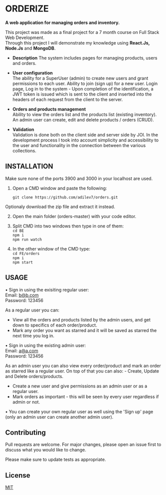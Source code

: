 # ORDERIZE

**A web application for managing orders and inventory.**

This project was made as a final project for a 7 month course on Full Stack Web Development.  
Through this project I will demonstrate my knowledge using **React.Js, Node.Js** and **MongoDB**.

- **Description**
  The system includes pages for managing products, users and orders.

- **User configuration**  
  The ability for a SuperUser (admin) to create new users and grant permissions to each user.
  Ability to join (sign up) for a new user.
  Login page, Log in to the system - Upon completion of the identification, a JWT token is issued which is sent to the client and inserted into the headers of each request from the client to the server.

- **Orders and products management**  
  Ability to view the orders list and the products list (existing inventory).
  An admin user can create, edit and delete products / orders (CRUD).

- **Validation**  
  Validation is done both on the client side and server side by JOI.
  In the development process I took into account simplicity and accessibility to the user and functionality in the connection between the various collections.

## INSTALLATION

Make sure none of the ports 3900 and 3000 in your localhost are used.

1. Open a CMD window and paste the following:

   ```
   git clone https://github.com/adilev7/orders.git
   ```

Optionaly download the zip file and extract it instead.

2. Open the main folder (orders-master) with your code editor.
3. Split CMD into two windows then type in one of them:  
   `cd BE`  
   `npm i`  
   `npm run watch`

4. In the other window of the CMD type:  
   `cd FE/orders`  
   `npm i`  
   `npm start`

## USAGE

• Sign in using the exisiting regular user:  
 Email: b@b.com  
 Password: 123456

As a regular user you can:

- View all the orders and products listed by the admin users, and get down to specifics of each order/product.
- Mark any order you want as starred and it will be saved as starred the next time you log in.

• Sign in using the existing admin user:  
 Email: a@a.com  
 Password: 123456

As an admin user you can also view every order/product and mark an order as starred like a regular user.
On top of that you can also: - Create, Update and Delete orders/products.

- Create a new user and give permissions as an admin user or as a regular user.
- Mark orders as important - this will be seen by every user regardless if admin or not.

• You can create your own regular user as well using the 'Sign up' page (only an admin user can create another admin user).

## Contributing

Pull requests are welcome. For major changes, please open an issue first to discuss what you would like to change.

Please make sure to update tests as appropriate.

## License

[MIT](https://choosealicense.com/licenses/mit/)

